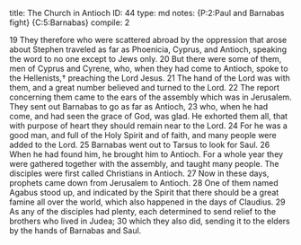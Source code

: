 title:          The Church in Antioch
ID:             44
type:           md
notes:          {P:2:Paul and Barnabas fight}
                {C:5:Barnabas}
compile:        2


 19 They therefore who were scattered abroad by the oppression that arose about Stephen traveled as far as Phoenicia, Cyprus, and Antioch, speaking the word to no one except to Jews only. 20 But there were some of them, men of Cyprus and Cyrene, who, when they had come to Antioch, spoke to the Hellenists,† preaching the Lord Jesus. 21 The hand of the Lord was with them, and a great number believed and turned to the Lord. 22 The report concerning them came to the ears of the assembly which was in Jerusalem. They sent out Barnabas to go as far as Antioch, 23 who, when he had come, and had seen the grace of God, was glad. He exhorted them all, that with purpose of heart they should remain near to the Lord. 24 For he was a good man, and full of the Holy Spirit and of faith, and many people were added to the Lord.
25 Barnabas went out to Tarsus to look for Saul. 26 When he had found him, he brought him to Antioch. For a whole year they were gathered together with the assembly, and taught many people. The disciples were first called Christians in Antioch.
27 Now in these days, prophets came down from Jerusalem to Antioch. 28 One of them named Agabus stood up, and indicated by the Spirit that there should be a great famine all over the world, which also happened in the days of Claudius. 29 As any of the disciples had plenty, each determined to send relief to the brothers who lived in Judea; 30 which they also did, sending it to the elders by the hands of Barnabas and Saul. 